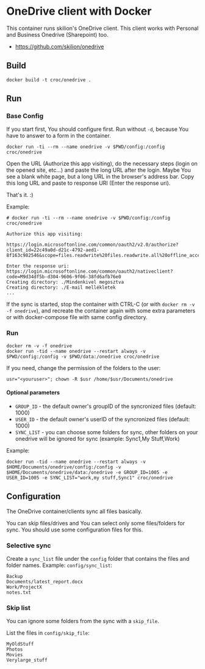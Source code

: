 # OneDrive client with Docker

This container runs skilion's OneDrive client. This client works with Personal and Business Onedrive (Sharepoint) too.

  - https://github.com/skilion/onedrive


## Build

```
docker build -t croc/onedrive .
```

## Run


### Base Config

If you start first, You should configure first.
Run without `-d`, because You have to answer to a form in the container.

```
docker run -ti --rm --name onedrive -v $PWD/config:/config croc/onedrive
```

Open the URL (Authorize this app visiting), do the necessary steps (login on the opened site, etc...) and paste the long URL after the login.
Maybe You see a blank white page, but a long URL in the browser's address bar. Copy this long URL and paste to response URI (Enter the response uri).

That's it. :)

Example:
```
# docker run -ti --rm --name onedrive -v $PWD/config:/config croc/onedrive

Authorize this app visiting:

https://login.microsoftonline.com/common/oauth2/v2.0/authorize?client_id=22c49a0d-d21c-4792-aed1-8f163c982546&scope=files.readwrite%20files.readwrite.all%20offline_access&response_type=code&redirect_uri=https://login.microsoftonline.com/common/oauth2/nativeclient

Enter the response uri: https://login.microsoftonline.com/common/oauth2/nativeclient?code=M9d34df5b-d304-9606-9f06-38fd6afb76e0 
Creating directory: ./Mindenkivel megosztva
Creating directory: ./E-mail mellékletek
...
```

If the sync is started, stop the container with CTRL-C (or with `docker rm -v -f onedrive`), and recreate the container again with some extra parameters or with docker-compose file with same config directory.

### Run

```
docker rm -v -f onedrive
docker run -tid --name onedrive --restart always -v $PWD/config:/config -v $PWD/data:/onedrive croc/onedrive
```


If you need, change the permission of the folders to the user:

```
usr="<youruser>"; chown -R $usr /home/$usr/Documents/onedrive
```

#### Optional parameters

  - `GROUP_ID` - the default owner's groupID of the syncronized files (default: 1000)
  - `USER_ID` - the default owner's userID of the syncronized files (default: 1000)
  - `SYNC_LIST` - you can choose some folders for sync, other folders on your onedrive will be ignored for sync (example: Sync1,My Stuff,Work)

Example:
```
docker run -tid --name onedrive --restart always -v $HOME/Documents/onedrive/config:/config -v $HOME/Documents/onedrive/data:/onedrive -e GROUP_ID=1005 -e USER_ID=1005 -e SYNC_LIST="work,my stuff,Sync1" croc/onedrive
```

## Configuration

The OneDrive container/clients sync all files basically.

You can skip files/drives and You can select only some files/folders for sync. You should use some configuration files for this.

### Selective sync

Create a `sync_list` file under the `config` folder that contains the files and folder names.
Example:
`config/sync_list`:
```
Backup
Documents/latest_report.docx
Work/ProjectX
notes.txt
```

### Skip list

You can ignore some folders from the sync with a `skip_file`.

List the files in `config/skip_file`:
```
MyOldStuff
Photos
Movies
Verylarge_stuff
```
